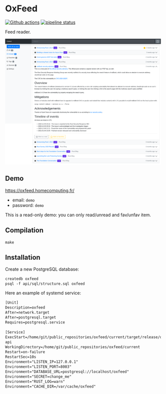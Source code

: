 # OxFeed

[![Github actions](https://github.com/sanpii/oxfeed/workflows/.github/workflows/ci.yml/badge.svg)](https://github.com/sanpii/oxfeed/actions?query=workflow%3A.github%2Fworkflows%2Fci.yml)
[![pipeline status](https://gitlab.com/sanpi/oxfeed/badges/main/pipeline.svg)](https://gitlab.com/sanpi/oxfeed/-/commits/main)

Feed reader.

![Screenshot](screenshot.png)

## Demo

<https://oxfeed.homecomputing.fr/>

- email: `demo`
- password: `demo`

This is a read-only demo: you can only read/unread and fav/unfav item.

## Compilation

```
make
```

## Installation

Create a new PostgreSQL database:

```
createdb oxfeed
psql -f api/sql/structure.sql oxfeed
```

Here an example of systemd service:

```
[Unit]
Description=oxfeed
After=network.target
After=postgresql.target
Requires=postgresql.service

[Service]
ExecStart=/home/git/public_repositories/oxfeed/current/target/release/oxfeed-api
WorkingDirectory=/home/git/public_repositories/oxfeed/current
Restart=on-failure
RestartSec=10s
Environment="LISTEN_IP=127.0.0.1"
Environment="LISTEN_PORT=8003"
Environment="DATABASE_URL=postgresql://localhost/oxfeed"
Environment="SECRET=change_me"
Environment="RUST_LOG=warn"
Environment="CACHE_DIR=/var/cache/oxfeed"
```
